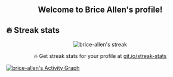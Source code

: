 <h2 align="center">
  Welcome to Brice Allen's profile!
</h2>

## 🔥 Streak stats

<!-- GitHub Readme Streak Stats - https://github.com/DenverCoder1/github-readme-streak-stats -->
<p align="center">
    <img title="🔥 Get streak stats for your profile at git.io/streak-stats" alt="brice-allen's streak" src="http://github-readme-streak-stats.herokuapp.com?user=brice-allen&theme=tokyonight&date_format=M%20j%5B%2C%20Y%5D)](https://git.io/streak-stats"/>
  </a>
  <p align="center">🔥 Get streak stats for your profile at <a href="https://git.io/streak-stats">git.io/streak-stats</a></p>
</p>

<!-- https://github.com/ashutosh00710/github-readme-activity-graph -->
<a href="https://github.com/ashutosh00710/github-readme-activity-graph"><img alt="brice-allen's Activity Graph" src="http://github-readme-streak-stats.herokuapp.com?user=brice-allen&theme=tokyonight&date_format=M%20j%5B%2C%20Y%5D)" /></a>
